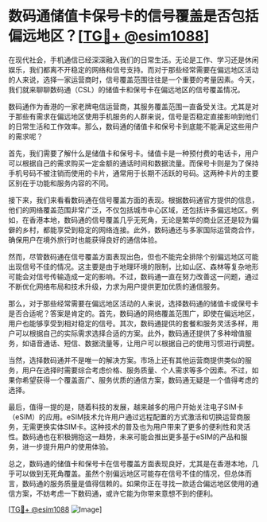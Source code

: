 # 数码通储值卡保号卡的信号覆盖是否包括偏远地区？[[TG💪+ @esim1088](https://t.me/s/esim1088)]

在现代社会，手机通信已经深深融入我们的日常生活。无论是工作、学习还是休闲娱乐，我们都离不开稳定的网络和信号支持。而对于那些经常需要在偏远地区活动的人来说，选择一家运营商时，信号覆盖范围往往是一个重要的考量因素。今天，我们就来聊聊数码通（CSL）的储值卡和保号卡在偏远地区的信号覆盖情况。

数码通作为香港的一家老牌电信运营商，其服务覆盖范围一直备受关注。尤其是对于那些有需求在偏远地区使用手机服务的人群来说，信号是否稳定直接影响到他们的日常生活和工作效率。那么，数码通的储值卡和保号卡到底能不能满足这些用户的需求呢？

首先，我们需要了解什么是储值卡和保号卡。储值卡是一种预付费的电话卡，用户可以根据自己的需求购买一定金额的通话时间和数据流量。而保号卡则是为了保持手机号码不被注销而使用的卡片，通常用于长期不活跃的号码。这两种卡片的主要区别在于功能和服务内容的不同。

接下来，我们来看看数码通在信号覆盖方面的表现。根据数码通官方提供的信息，他们的网络覆盖范围非常广泛，不仅包括城市中心区域，还包括许多偏远地区。例如，在香港本地，数码通的信号覆盖几乎无死角，无论是繁华的商业区还是较为偏僻的乡村，都能享受到稳定的网络连接。此外，数码通还与多家国际运营商合作，确保用户在境外旅行时也能获得良好的通信体验。

然而，尽管数码通在信号覆盖方面表现出色，但也不能完全排除个别偏远地区可能出现信号不佳的情况。这主要是由于地理环境的限制，比如山区、森林等复杂地形可能会对信号传输造成一定的影响。不过，数码通一直在努力改善这一问题，通过不断优化网络布局和技术升级，力求为用户提供更加优质的通信服务。

那么，对于那些经常需要在偏远地区活动的人来说，选择数码通的储值卡或保号卡是否合适呢？答案是肯定的。首先，数码通的网络覆盖范围广，即使在偏远地区，用户也能够享受到相对稳定的信号。其次，数码通提供的套餐和服务灵活多样，用户可以根据自己的实际需求选择合适的方案。此外，数码通还提供了多种增值服务，如语音通话、短信、数据流量等，让用户可以根据自己的使用习惯进行调整。

当然，选择数码通并不是唯一的解决方案。市场上还有其他运营商提供类似的服务，用户在选择时需要综合考虑价格、服务质量、个人需求等多个因素。不过，如果你希望获得一个覆盖面广、服务优质的通信方案，数码通无疑是一个值得考虑的选择。

最后，值得一提的是，随着科技的发展，越来越多的用户开始关注电子SIM卡（eSIM）的应用。eSIM技术允许用户通过远程配置的方式激活和切换运营商服务，无需更换实体SIM卡。这种技术的普及也为用户带来了更多的便利性和灵活性。数码通也在积极拥抱这一趋势，未来可能会推出更多基于eSIM的产品和服务，进一步提升用户的使用体验。

总之，数码通的储值卡和保号卡在信号覆盖方面表现良好，尤其是在香港本地，几乎可以做到无死角覆盖。虽然个别偏远地区可能存在信号不佳的情况，但总体而言，数码通的服务质量是值得信赖的。如果你正在寻找一款适合偏远地区使用的通信方案，不妨考虑一下数码通，或许它能为你带来意想不到的便利。

[[TG💪+ @esim1088](https://t.me/s/esim1088) ![Image](https://i.postimg.cc/4NQfJmqS/Snipaste-2025-05-13-00-14-12.png)]